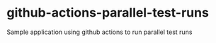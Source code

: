 # github-actions-parallel-test-runs
Sample application using github actions to run parallel test runs
